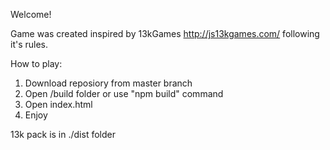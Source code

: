 Welcome!

Game was created inspired by 13kGames http://js13kgames.com/ following it's rules.

How to play:

1. Download reposiory from master branch
2. Open /build folder or use "npm build" command
3. Open index.html 
4. Enjoy

13k pack is in ./dist folder